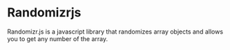# Randomizrjs

Randomizr.js is a javascript library that randomizes array objects and allows you to get any number of the array.

